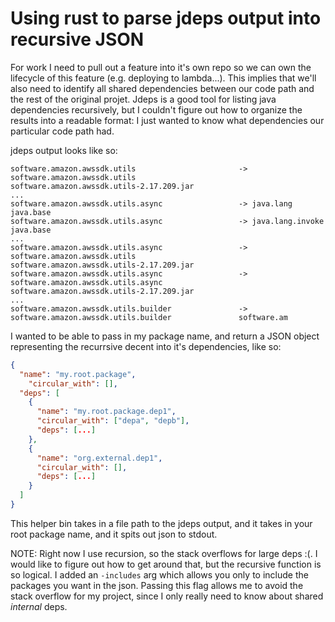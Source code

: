 # Using rust to parse jdeps output into recursive JSON

For work I need to pull out a feature into it's own repo so we can own the
lifecycle of this feature (e.g. deploying to lambda...). This implies that we'll
also need to identify all shared dependencies between our code path and the rest
of the original projet. Jdeps is a good tool for listing java dependencies
recursively, but I couldn't figure out how to organize the results into a
readable format: I just wanted to know what dependencies our particular code
path had.

jdeps output looks like so:

```text
software.amazon.awssdk.utils                       -> software.amazon.awssdk.utils                       software.amazon.awssdk.utils-2.17.209.jar
...
software.amazon.awssdk.utils.async                 -> java.lang                                          java.base
software.amazon.awssdk.utils.async                 -> java.lang.invoke                                   java.base
...
software.amazon.awssdk.utils.async                 -> software.amazon.awssdk.utils                       software.amazon.awssdk.utils-2.17.209.jar
software.amazon.awssdk.utils.async                 -> software.amazon.awssdk.utils.async                 software.amazon.awssdk.utils-2.17.209.jar
...
software.amazon.awssdk.utils.builder               -> software.amazon.awssdk.utils.builder               software.am
```

I wanted to be able to pass in my package name, and return a JSON object
representing the recurrsive decent into it's dependencies, like so:

``` json
{
  "name": "my.root.package",
    "circular_with": [],
  "deps": [
    {
      "name": "my.root.package.dep1",
      "circular_with": ["depa", "depb"],
      "deps": [...]
    },
    {
      "name": "org.external.dep1",
      "circular_with": [],
      "deps": [...]
    }
  ]
}
```

This helper bin takes in a file path to the jdeps output, and it takes in your
root package name, and it spits out json to stdout.

NOTE: Right now I use recursion, so the stack overflows for large deps :(. I
would like to figure out how to get around that, but the recursive function is
so logical. I added an `-includes` arg which allows you only to include the
packages you want in the json. Passing this flag allows me to avoid the stack
overflow for my project, since I only really need to know about shared
_internal_ deps.
